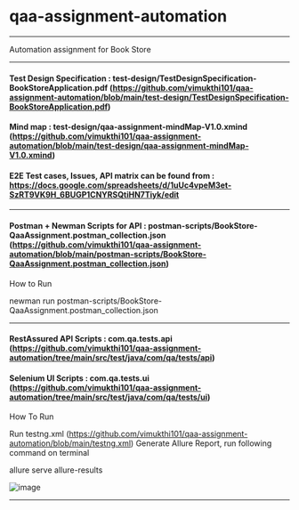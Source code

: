 # qaa-assignment-automation

---

Automation assignment for Book Store

---

#### Test Design Specification : test-design/TestDesignSpecification-BookStoreApplication.pdf (https://github.com/vimukthi101/qaa-assignment-automation/blob/main/test-design/TestDesignSpecification-BookStoreApplication.pdf)

#### Mind map : test-design/qaa-assignment-mindMap-V1.0.xmind (https://github.com/vimukthi101/qaa-assignment-automation/blob/main/test-design/qaa-assignment-mindMap-V1.0.xmind)

#### E2E Test cases, Issues, API matrix can be found from : https://docs.google.com/spreadsheets/d/1uUc4vpeM3et-SzRT9VK9H_6BUGP1CNYRSQtiHN7Tiyk/edit 

---

#### Postman + Newman Scripts for API : postman-scripts/BookStore-QaaAssignment.postman_collection.json (https://github.com/vimukthi101/qaa-assignment-automation/blob/main/postman-scripts/BookStore-QaaAssignment.postman_collection.json)

How to Run

newman run postman-scripts/BookStore-QaaAssignment.postman_collection.json 

---

#### RestAssured API Scripts : com.qa.tests.api (https://github.com/vimukthi101/qaa-assignment-automation/tree/main/src/test/java/com/qa/tests/api)

#### Selenium UI Scripts : com.qa.tests.ui (https://github.com/vimukthi101/qaa-assignment-automation/tree/main/src/test/java/com/qa/tests/ui)

How To Run

Run testng.xml (https://github.com/vimukthi101/qaa-assignment-automation/blob/main/testng.xml)
Generate Allure Report, run following command on terminal

  allure serve allure-results

![image](https://user-images.githubusercontent.com/20500564/169751393-eff84027-6a23-4bf1-8e40-f343dbe974bd.png)

---
